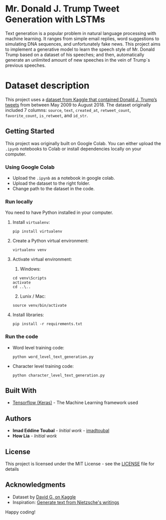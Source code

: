 # Mr. Donald J. Trump Tweet Generation with LSTMs

Text generation is a popular problem in natural language processing with machine learning. It ranges from simple email replies, word suggestions to simulating DNA sequences, and unfortunately fake news. This project aims to implement a generative model to learn the speech style of Mr. Donald Trump based on a dataset of his speeches; and then, automatically generate an unlimited amount of new speeches in the vein of Trump´s previous speeches.

# Dataset description
This project uses a [dataset from Kaggle that contained Donald J. Trump’s tweets](https://www.kaggle.com/davidg089/all-djtrum-tweets) from between May 2009 to August 2018. The dataset originally included 7 columns: `source`, `text`, `created_at`, `retweet_count`, `favorite_count`, `is_retweet`, and `id_str`. 

## Getting Started

This project was originally built on Google Colab. You can either upload the `.ipynb` notebooks to Colab or install dependencies locally on your computer.

### Using Google Colab

* Upload the `.ipynb` as a notebook in google colab. 
* Upload the dataset to the right folder.
* Change path to the dataset in the code.

### Run locally

You need to have Python installed in your computer.

1. Install `virtualenv`: 
    ```console
    pip install virtualenv
    ```
2. Create a Python virtual environment:
    ```console
    virtualenv venv
    ```
3. Activate virtual environment:
    1. Windows:
    ```console
    cd venv\Scripts
    activate
    cd ..\..
    ```
    2. Lunix / Mac:
    ```console
    source venv/bin/activate
    ```
4. Install libraries:
   
   ```console
   pip install -r requirements.txt
   ```
### Run the code

* Word level training code:
    ```console
    python word_level_text_generation.py
    ```
* Character level training code:
    ```console
    python character_level_text_generation.py
    ```

## Built With

* [Tensorflow (Keras)](https://www.tensorflow.org/) - The Machine Learning framework used

## Authors

* **Imad Eddine Toubal** - *Initial work* - [imadtoubal](https://github.com/imadtoubal)
* **How Lia** - *Initial work* 

## License

This project is licensed under the MIT License - see the [LICENSE](LICENSE) file for details

## Acknowledgments

* Dataset by [David G. on Kaggle](https://www.kaggle.com/davidg089)
* Inspiration: [Generate text from Nietzsche's writings](https://github.com/keras-team/keras/blob/master/examples/lstm_text_generation.py)

 Happy coding!
